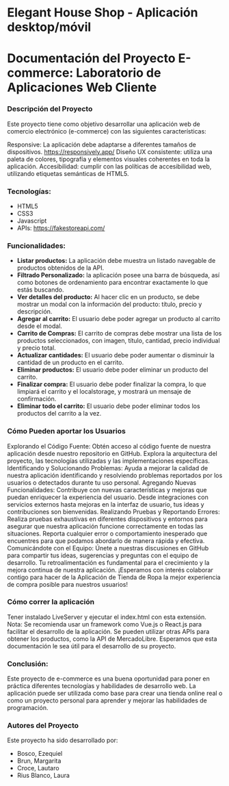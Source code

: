 # Elegant House Shop - Aplicación desktop/móvil
# Documentación del Proyecto E-commerce: Laboratorio de Aplicaciones Web Cliente
### Descripción del Proyecto
Este proyecto tiene como objetivo desarrollar una aplicación web de comercio electrónico (e-commerce) con las siguientes características:

Responsive: La aplicación debe adaptarse a diferentes tamaños de dispositivos. https://responsively.app/
Diseño UX consistente: utiliza una paleta de colores, tipografía y elementos visuales coherentes en toda la aplicación.
Accesibilidad: cumplir con las políticas de accesibilidad web, utilizando etiquetas semánticas de HTML5.
### Tecnologías:
* HTML5
* CSS3 
* Javascript
* APIs: https://fakestoreapi.com/

### Funcionalidades:
- **Listar productos:** La aplicación debe muestra un listado navegable de productos obtenidos de la API.
- **Filtrado Personalizado:** la aplicación posee una barra de búsqueda, así como botones de ordenamiento para encontrar exactamente lo que estás buscando.
- **Ver detalles del producto:** Al hacer clic en un producto, se debe mostrar un modal con la información del producto: título, precio y descripción.
- **Agregar al carrito:**  El usuario debe poder agregar un producto al carrito desde el modal.
- **Carrito de Compras:** El carrito de compras debe mostrar una lista de los productos seleccionados, con imagen, título, cantidad, precio individual y precio total.
- **Actualizar cantidades:** El usuario debe poder aumentar o disminuir la cantidad de un producto en el carrito.
- **Eliminar productos:** El usuario debe poder eliminar un producto del carrito.
- **Finalizar compra:** El usuario debe poder finalizar la compra, lo que limpiará el carrito y el localstorage, y mostrará un mensaje de confirmación.
- **Eliminar todo el carrito:** El usuario debe poder eliminar todos los productos del carrito a la vez.

### Cómo Pueden aportar los Usuarios

Explorando el Código Fuente: Obtén acceso al código fuente de nuestra aplicación desde nuestro repositorio en GitHub. Explora la arquitectura del proyecto, las tecnologías utilizadas y las implementaciones específicas.
Identificando y Solucionando Problemas: Ayuda a mejorar la calidad de nuestra aplicación identificando y resolviendo problemas reportados por los usuarios o detectados durante tu uso personal.
Agregando Nuevas Funcionalidades: Contribuye con nuevas características y mejoras que puedan enriquecer la experiencia del usuario. Desde integraciones con servicios externos hasta mejoras en la interfaz de usuario, tus ideas y contribuciones son bienvenidas.
Realizando Pruebas y Reportando Errores: Realiza pruebas exhaustivas en diferentes dispositivos y entornos para asegurar que nuestra aplicación funcione correctamente en todas las situaciones. Reporta cualquier error o comportamiento inesperado que encuentres para que podamos abordarlo de manera rápida y efectiva.
Comunicándote con el Equipo: Únete a nuestras discusiones en GitHub para compartir tus ideas, sugerencias y preguntas con el equipo de desarrollo. Tu retroalimentación es fundamental para el crecimiento y la mejora continua de nuestra aplicación.
¡Esperamos con interés colaborar contigo para hacer de la Aplicación de Tienda de Ropa la mejor experiencia de compra posible para nuestros usuarios!

### Cómo correr la aplicación
Tener instalado LiveServer y ejecutar el index.html con esta extensión.
Nota:
Se recomienda usar un framework como Vue.js o React.js para facilitar el desarrollo de la aplicación.
Se pueden utilizar otras APIs para obtener los productos, como la API de MercadoLibre.
Esperamos que esta documentación le sea útil para el desarrollo de su proyecto.

### Conclusión:
Este proyecto de e-commerce es una buena oportunidad para poner en práctica diferentes tecnologías y habilidades de desarrollo web. La aplicación puede ser utilizada como base para crear una tienda online real o como un proyecto personal para aprender y mejorar las habilidades de programación.

### Autores del Proyecto
Este proyecto ha sido desarrollado por: 
* Bosco, Ezequiel
* Brun, Margarita
* Croce, Lautaro
* Rius Blanco, Laura
